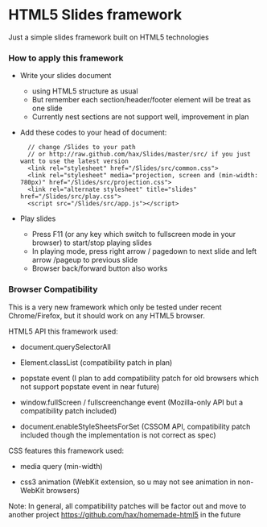 # HTML5 Slides framework #

Just a simple slides framework built on HTML5 technologies

### How to apply this framework ###

* Write your slides document
	
	* using HTML5 structure as usual
	* But remember each section/header/footer element will be treat as one slide
	* Currently nest sections are not support well, improvement in plan

* Add these codes to your head of document:
	
		// change /Slides to your path
		// or http://raw.github.com/hax/Slides/master/src/ if you just want to use the latest version
		<link rel="stylesheet" href="/Slides/src/common.css">
		<link rel="stylesheet" media="projection, screen and (min-width: 780px)" href="/Slides/src/projection.css">
		<link rel="alternate stylesheet" title="slides" href="/Slides/src/play.css">
		<script src="/Slides/src/app.js"></script>

* Play slides

	* Press F11 (or any key which switch to fullscreen mode in your browser) to start/stop playing slides
	* In playing mode, press right arrow / pagedown to next slide and left arrow /pageup to previous slide
	* Browser back/forward button also works

### Browser Compatibility ###

This is a very new framework which only be tested under recent Chrome/Firefox, 
but it should work on any HTML5 browser.


HTML5 API this framework used:

* document.querySelectorAll

* Element.classList (compatibility patch in plan)

* popstate event (I plan to add compatibility patch for old browsers which not support popstate event in near future)

* window.fullScreen / fullscreenchange event (Mozilla-only API but a compatibility patch included)

* document.enableStyleSheetsForSet (CSSOM API, compatibility patch included though the implementation is not correct as spec)


CSS features this framework used:

* media query (min-width)

* css3 animation (WebKit extension, so u may not see animation in non-WebKit browsers)

	
Note: In general, all compatibility patches will be factor out and move to another project https://github.com/hax/homemade-html5 in the future